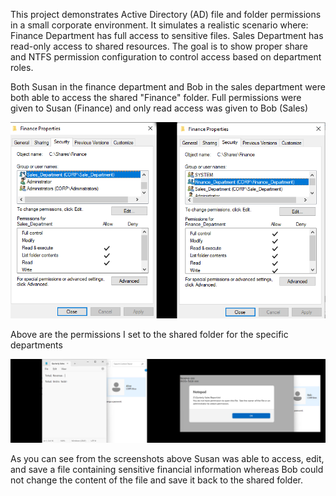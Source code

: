 This project demonstrates Active Directory (AD) file and folder permissions in a small corporate environment. It simulates a realistic scenario where:
Finance Department has full access to sensitive files.
Sales Department has read-only access to shared resources.
The goal is to show proper share and NTFS permission configuration to control access based on department roles.

Both Susan in the finance department and Bob in the sales department were both able to access the shared "Finance" folder. Full permissions were given to Susan (Finance) and only read access was given to Bob (Sales)


![](DepartmentAccess.png)

Above are the permissions I set to the shared folder for the specific departments

![](FileAccess.png)


As you can see from the screenshots above Susan was able to access, edit, and save a file containing sensitive financial information whereas Bob could not change the content of the file and save it back to the shared folder. 
